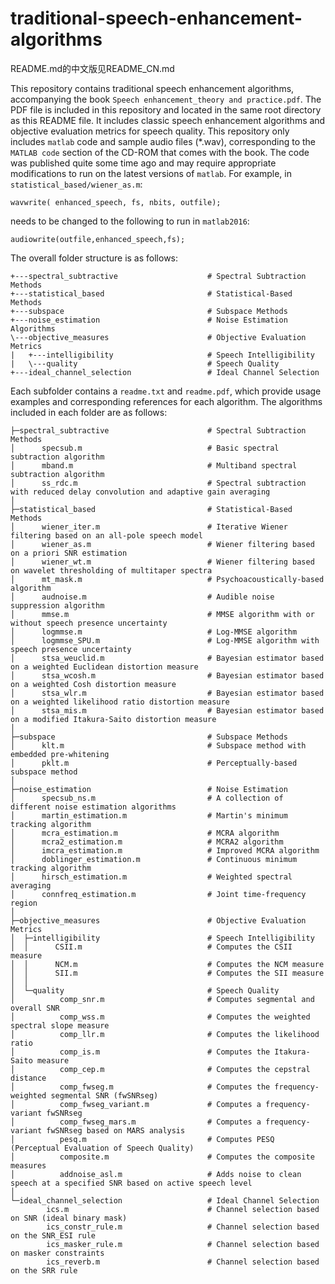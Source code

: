 # traditional-speech-enhancement-algorithms

README.md的中文版见README_CN.md

This repository contains traditional speech enhancement algorithms, accompanying the book `Speech enhancement_theory and practice.pdf`. The PDF file is included in this repository and located in the same root directory as this README file. It includes classic speech enhancement algorithms and objective evaluation metrics for speech quality.
This repository only includes `matlab` code and sample audio files (*.wav), corresponding to the `MATLAB code` section of the CD-ROM that comes with the book.
The code was published quite some time ago and may require appropriate modifications to run on the latest versions of `matlab`. For example, in `statistical_based/wiener_as.m`:

```
wavwrite( enhanced_speech, fs, nbits, outfile);
```

needs to be changed to the following to run in `matlab2016`:

```
audiowrite(outfile,enhanced_speech,fs);
```

The overall folder structure is as follows:

```
+---spectral_subtractive                    # Spectral Subtraction Methods
+---statistical_based                       # Statistical-Based Methods
+---subspace                                # Subspace Methods
+---noise_estimation                        # Noise Estimation Algorithms
\---objective_measures                      # Objective Evaluation Metrics
|   +---intelligibility                     # Speech Intelligibility
|   \---quality                             # Speech Quality
+---ideal_channel_selection                 # Ideal Channel Selection
```

Each subfolder contains a `readme.txt` and `readme.pdf`, which provide usage examples and corresponding references for each algorithm.
The algorithms included in each folder are as follows:

```
├─spectral_subtractive                      # Spectral Subtraction Methods
│      specsub.m                            # Basic spectral subtraction algorithm
│      mband.m                              # Multiband spectral subtraction algorithm
│      ss_rdc.m                             # Spectral subtraction with reduced delay convolution and adaptive gain averaging
│
├─statistical_based                         # Statistical-Based Methods
│      wiener_iter.m                        # Iterative Wiener filtering based on an all-pole speech model
│      wiener_as.m                          # Wiener filtering based on a priori SNR estimation
│      wiener_wt.m                          # Wiener filtering based on wavelet thresholding of multitaper spectra
│      mt_mask.m                            # Psychoacoustically-based algorithm
│      audnoise.m                           # Audible noise suppression algorithm
│      mmse.m                               # MMSE algorithm with or without speech presence uncertainty
│      logmmse.m                            # Log-MMSE algorithm
│      logmmse_SPU.m                        # Log-MMSE algorithm with speech presence uncertainty
│      stsa_weuclid.m                       # Bayesian estimator based on a weighted Euclidean distortion measure
│      stsa_wcosh.m                         # Bayesian estimator based on a weighted Cosh distortion measure
│      stsa_wlr.m                           # Bayesian estimator based on a weighted likelihood ratio distortion measure
│      stsa_mis.m                           # Bayesian estimator based on a modified Itakura-Saito distortion measure
│
├─subspace                                  # Subspace Methods
│      klt.m                                # Subspace method with embedded pre-whitening
│      pklt.m                               # Perceptually-based subspace method
│
├─noise_estimation                          # Noise Estimation
│      specsub_ns.m                         # A collection of different noise estimation algorithms
│      martin_estimation.m                  # Martin's minimum tracking algorithm
│      mcra_estimation.m                    # MCRA algorithm
│      mcra2_estimation.m                   # MCRA2 algorithm
│      imcra_estimation.m                   # Improved MCRA algorithm
│      doblinger_estimation.m               # Continuous minimum tracking algorithm
│      hirsch_estimation.m                  # Weighted spectral averaging
│      connfreq_estimation.m                # Joint time-frequency region
│
├─objective_measures                        # Objective Evaluation Metrics
│  ├─intelligibility                        # Speech Intelligibility
│  │      CSII.m                            # Computes the CSII measure
│  │      NCM.m                             # Computes the NCM measure
│  │      SII.m                             # Computes the SII measure
│  │
│  └─quality                                # Speech Quality
│          comp_snr.m                       # Computes segmental and overall SNR
│          comp_wss.m                       # Computes the weighted spectral slope measure
│          comp_llr.m                       # Computes the likelihood ratio
│          comp_is.m                        # Computes the Itakura-Saito measure
│          comp_cep.m                       # Computes the cepstral distance
│          comp_fwseg.m                     # Computes the frequency-weighted segmental SNR (fwSNRseg)
│          comp_fwseg_variant.m             # Computes a frequency-variant fwSNRseg
│          comp_fwseg_mars.m                # Computes a frequency-variant fwSNRseg based on MARS analysis
│          pesq.m                           # Computes PESQ (Perceptual Evaluation of Speech Quality)
│          composite.m                      # Computes the composite measures
│          addnoise_asl.m                   # Adds noise to clean speech at a specified SNR based on active speech level
│
└─ideal_channel_selection                   # Ideal Channel Selection
        ics.m                               # Channel selection based on SNR (ideal binary mask)
        ics_constr_rule.m                   # Channel selection based on the SNR_ESI rule
        ics_masker_rule.m                   # Channel selection based on masker constraints
        ics_reverb.m                        # Channel selection based on the SRR rule
```
